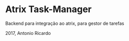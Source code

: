 # Atrix Task-Manager


Backend para integração ao atrix, para gestor de tarefas


2017, Antonio Ricardo


